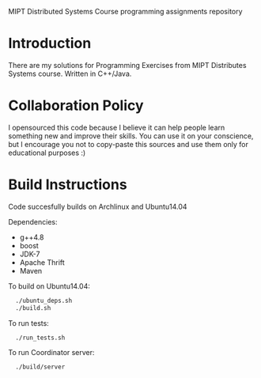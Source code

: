 MIPT Distributed Systems Course programming assignments repository

Introduction
============

There are my solutions for Programming Exercises from MIPT Distributes Systems course. Written in C++/Java.

Collaboration Policy
==========

I opensourced this code because I believe it can help people learn something new and improve their skills.
You can use it on your conscience, but I encourage you not to copy-paste this sources and use
them only for educational purposes :)

Build Instructions
============================

Code succesfully builds on Archlinux and Ubuntu14.04

Dependencies:
  - g++4.8
  - boost
  - JDK-7
  - Apache Thrift
  - Maven

To build on Ubuntu14.04:
```bash
  ./ubuntu_deps.sh
  ./build.sh
```

To run tests:
```bash
  ./run_tests.sh
```

To run Coordinator server:
```bash
  ./build/server
```
